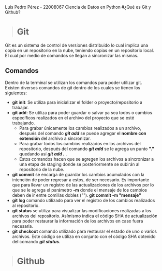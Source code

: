 Luis Pedro Pérez - 22008067
Ciencia de Datos en Python
#¿Qué es Git y Github?
> # Git
Git es un sistema de control de versiones distribuido lo cual implica una copia en un repositorio en la nube, teniendo copias en un repositorio local. El cual por medio de comandos se llegan a sincronizar las mismas.
## Comandos

Dentro de la terminal se utilizan los comandos para poder utilizar git. Existen diversos comandos de git dentro de los cuales se tienen los siguientes:
 - **git init**: Se utiliza para inicializar el folder o proyecto/repositorio a trabajar.
 - **git add**: Se utiliza para poder guardar o salvar ya sea todos o cambios específicos realizados en el archivo del proyecto que se esté trabajando.
    - Para grabar únicamente los cambios realizados a un archivo, después del comando ***git add*** se puede agregar el **nombre con extensión** del archivo a sincronizar.
    - Para grabar todos los cambios realizados en los archivos del repositorio, después del comando ***git add*** se le agrega un punto **"."** quedando así ***git add .*** .
    - Estos comandos hacen que se agregen los archivos a sincronizar a una etapa de staging donde se posteriormente se subirán al repositorio de la nube.
- **git commit** se encarga de guardar los cambios acumulados con la intención de poder regresar a estos, de ser necesario. Es importante que para llevar un registro de las actualizaciones de los archivos por lo que se le agrega el parámetro **-m** donde el mensaje de los cambios deben de ir entre comillas dobles ("").
**git commit -m "mensaje"**
- **git log** comando utilizado para ver el registro de los cambios realizados al repositorio.
- **git status** se utiliza para visualizar las modificaciones realizadas a los archivos del repositorio. Asímismo indica el código SHA de actualización para poder restaurar la información de los archivos en caso fuera necesaria.
- **git checkout** comando utilizado para restaurar el estado de uno o varios archivos. Este código se utiliza en conjunto con el código SHA obtenido del comando ***git status***.

> # Github
